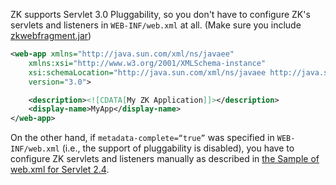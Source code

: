 ZK supports Servlet 3.0 Pluggability, so you don't have to configure
ZK's servlets and listeners in `WEB-INF/web.xml` at all. (Make sure you
include
[zkwebfragment.jar](https://mavensync.zkoss.org/eval/org/zkoss/zk/zkwebfragment/))

```xml
<web-app xmlns="http://java.sun.com/xml/ns/javaee"
    xmlns:xsi="http://www.w3.org/2001/XMLSchema-instance"
    xsi:schemaLocation="http://java.sun.com/xml/ns/javaee http://java.sun.com/xml/ns/javaee/web-app_3_0.xsd"
    version="3.0">

    <description><![CDATA[My ZK Application]]></description>
    <display-name>MyApp</display-name>
</web-app>
```

On the other hand, if `metadata-complete=“true”` was specified in
`WEB-INF/web.xml` (i.e., the support of pluggability is disabled), you
have to configure ZK servlets and listeners manually as described in
[the Sample of web.xml for Servlet 2.4](zk_background/sample_of_web_xml_for_servlet_2_4).

